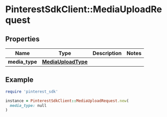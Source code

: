 # PinterestSdkClient::MediaUploadRequest

## Properties

| Name | Type | Description | Notes |
| ---- | ---- | ----------- | ----- |
| **media_type** | [**MediaUploadType**](MediaUploadType.md) |  |  |

## Example

```ruby
require 'pinterest_sdk'

instance = PinterestSdkClient::MediaUploadRequest.new(
  media_type: null
)
```


